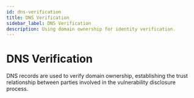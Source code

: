 ```yaml
---
id: dns-verification
title: DNS Verification
sidebar_label: DNS Verification
description: Using domain ownership for identity verification.
---
```


# DNS Verification

DNS records are used to verify domain ownership, establishing the trust relationship between parties involved in the vulnerability disclosure process.
